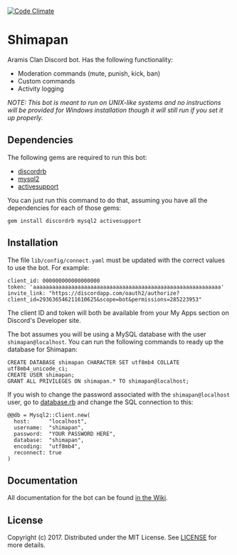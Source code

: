 [![Code Climate](https://codeclimate.com/github/Madobe/shimapan/badges/gpa.svg)](https://codeclimate.com/github/Madobe/shimapan)

# Shimapan
Aramis Clan Discord bot. Has the following functionality:

* Moderation commands (mute, punish, kick, ban)
* Custom commands
* Activity logging

_NOTE: This bot is meant to run on UNIX-like systems and no instructions will be provided for 
Windows installation though it will still run if you set it up properly._

## Dependencies

The following gems are required to run this bot:

* [discordrb](https://github.com/meew0/discordrb)
* [mysql2](https://github.com/brianmario/mysql2)
* [activesupport](http://www.rubydoc.info/gems/activesupport/4.2.6)

You can just run this command to do that, assuming you have all the dependencies for each of those
gems:

    gem install discordrb mysql2 activesupport

## Installation

The file `lib/config/connect.yaml` must be updated with the correct values to use the bot. For
example:

    client_id: 000000000000000000
    token: 'aaaaaaaaaaaaaaaaaaaaaaaaaaaaaaaaaaaaaaaaaaaaaaaaaaaaaaaaaaa'
    invite_link: "https://discordapp.com/oauth2/authorize?client_id=293636546211610625&scope=bot&permissions=285223953"

The client ID and token will both be available from your My Apps section on Discord's Developer
site.

The bot assumes you will be using a MySQL database with the user `shimapan@localhost`. You can run
the following commands to ready up the database for Shimapan:

    CREATE DATABASE shimapan CHARACTER SET utf8mb4 COLLATE utf8mb4_unicode_ci;
    CREATE USER shimapan;
    GRANT ALL PRIVILEGES ON shimapan.* TO shimapan@localhost;

If you wish to change the password associated with the `shimapan@localhost` user, go to
[database.rb](lib/database.rb) and change the SQL connection to this:

    @@db = Mysql2::Client.new(
      host:      "localhost",
      username:  "shimapan",
      password:  "YOUR PASSWORD HERE",
      database:  "shimapan",
      encoding:  "utf8mb4",
      reconnect: true
    )

## Documentation

All documentation for the bot can be found [in the Wiki](https://github.com/Madobe/shimapan/wiki).

## License

Copyright (c) 2017. Distributed under the MIT License. See [LICENSE](LICENSE) for more details.
